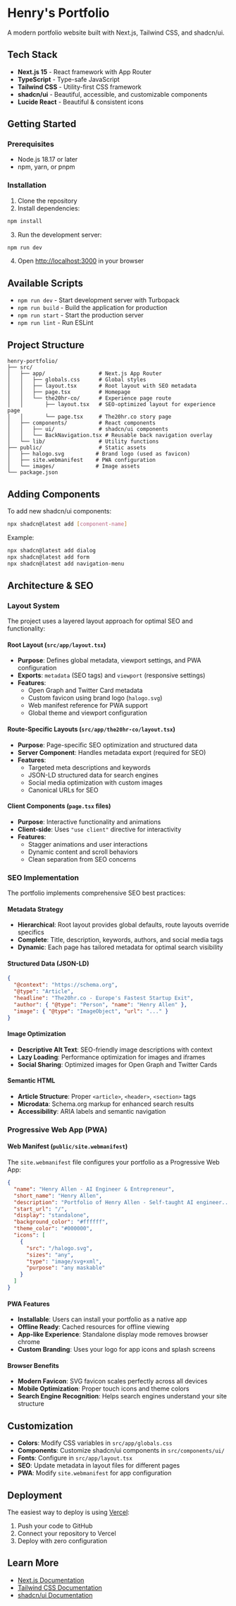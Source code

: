 # Henry's Portfolio

A modern portfolio website built with Next.js, Tailwind CSS, and shadcn/ui.

## Tech Stack

- **Next.js 15** - React framework with App Router
- **TypeScript** - Type-safe JavaScript
- **Tailwind CSS** - Utility-first CSS framework
- **shadcn/ui** - Beautiful, accessible, and customizable components
- **Lucide React** - Beautiful & consistent icons

## Getting Started

### Prerequisites

- Node.js 18.17 or later
- npm, yarn, or pnpm

### Installation

1. Clone the repository
2. Install dependencies:

```bash
npm install
```

3. Run the development server:

```bash
npm run dev
```

4. Open [http://localhost:3000](http://localhost:3000) in your browser

## Available Scripts

- `npm run dev` - Start development server with Turbopack
- `npm run build` - Build the application for production
- `npm run start` - Start the production server
- `npm run lint` - Run ESLint

## Project Structure

```
henry-portfolio/
├── src/
│   ├── app/                 # Next.js App Router
│   │   ├── globals.css      # Global styles
│   │   ├── layout.tsx       # Root layout with SEO metadata
│   │   ├── page.tsx         # Homepage
│   │   └── the20hr-co/      # Experience page route
│   │       ├── layout.tsx   # SEO-optimized layout for experience page
│   │       └── page.tsx     # The20hr.co story page
│   ├── components/          # React components
│   │   ├── ui/              # shadcn/ui components
│   │   └── BackNavigation.tsx # Reusable back navigation overlay
│   └── lib/                 # Utility functions
├── public/                  # Static assets
│   ├── halogo.svg          # Brand logo (used as favicon)
│   ├── site.webmanifest    # PWA configuration
│   └── images/             # Image assets
└── package.json
```

## Adding Components

To add new shadcn/ui components:

```bash
npx shadcn@latest add [component-name]
```

Example:
```bash
npx shadcn@latest add dialog
npx shadcn@latest add form
npx shadcn@latest add navigation-menu
```

## Architecture & SEO

### Layout System

The project uses a layered layout approach for optimal SEO and functionality:

#### Root Layout (`src/app/layout.tsx`)
- **Purpose**: Defines global metadata, viewport settings, and PWA configuration
- **Exports**: `metadata` (SEO tags) and `viewport` (responsive settings)
- **Features**:
  - Open Graph and Twitter Card metadata
  - Custom favicon using brand logo (`halogo.svg`)
  - Web manifest reference for PWA support
  - Global theme and viewport configuration

#### Route-Specific Layouts (`src/app/the20hr-co/layout.tsx`)
- **Purpose**: Page-specific SEO optimization and structured data
- **Server Component**: Handles metadata export (required for SEO)
- **Features**:
  - Targeted meta descriptions and keywords
  - JSON-LD structured data for search engines
  - Social media optimization with custom images
  - Canonical URLs for SEO

#### Client Components (`page.tsx` files)
- **Purpose**: Interactive functionality and animations
- **Client-side**: Uses `"use client"` directive for interactivity
- **Features**:
  - Stagger animations and user interactions
  - Dynamic content and scroll behaviors
  - Clean separation from SEO concerns

### SEO Implementation

The portfolio implements comprehensive SEO best practices:

#### Metadata Strategy
- **Hierarchical**: Root layout provides global defaults, route layouts override specifics
- **Complete**: Title, description, keywords, authors, and social media tags
- **Dynamic**: Each page has tailored metadata for optimal search visibility

#### Structured Data (JSON-LD)
```json
{
  "@context": "https://schema.org",
  "@type": "Article",
  "headline": "The20hr.co - Europe's Fastest Startup Exit",
  "author": { "@type": "Person", "name": "Henry Allen" },
  "image": { "@type": "ImageObject", "url": "..." }
}
```

#### Image Optimization
- **Descriptive Alt Text**: SEO-friendly image descriptions with context
- **Lazy Loading**: Performance optimization for images and iframes
- **Social Sharing**: Optimized images for Open Graph and Twitter Cards

#### Semantic HTML
- **Article Structure**: Proper `<article>`, `<header>`, `<section>` tags
- **Microdata**: Schema.org markup for enhanced search results
- **Accessibility**: ARIA labels and semantic navigation

### Progressive Web App (PWA)

#### Web Manifest (`public/site.webmanifest`)
The `site.webmanifest` file configures your portfolio as a Progressive Web App:

```json
{
  "name": "Henry Allen - AI Engineer & Entrepreneur",
  "short_name": "Henry Allen",
  "description": "Portfolio of Henry Allen - Self-taught AI engineer...",
  "start_url": "/",
  "display": "standalone",
  "background_color": "#ffffff",
  "theme_color": "#000000",
  "icons": [
    {
      "src": "/halogo.svg",
      "sizes": "any",
      "type": "image/svg+xml",
      "purpose": "any maskable"
    }
  ]
}
```

#### PWA Features
- **Installable**: Users can install your portfolio as a native app
- **Offline Ready**: Cached resources for offline viewing
- **App-like Experience**: Standalone display mode removes browser chrome
- **Custom Branding**: Uses your logo for app icons and splash screens

#### Browser Benefits
- **Modern Favicon**: SVG favicon scales perfectly across all devices
- **Mobile Optimization**: Proper touch icons and theme colors
- **Search Engine Recognition**: Helps search engines understand your site structure

## Customization

- **Colors**: Modify CSS variables in `src/app/globals.css`
- **Components**: Customize shadcn/ui components in `src/components/ui/`
- **Fonts**: Configure in `src/app/layout.tsx`
- **SEO**: Update metadata in layout files for different pages
- **PWA**: Modify `site.webmanifest` for app configuration

## Deployment

The easiest way to deploy is using [Vercel](https://vercel.com/):

1. Push your code to GitHub
2. Connect your repository to Vercel
3. Deploy with zero configuration

## Learn More

- [Next.js Documentation](https://nextjs.org/docs)
- [Tailwind CSS Documentation](https://tailwindcss.com/docs)
- [shadcn/ui Documentation](https://ui.shadcn.com)